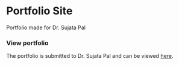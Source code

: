 # Portfolio Site
Portfolio made for Dr. Sujata Pal

### View portfolio
The portfolio is submitted to Dr. Sujata Pal and can be viewed [here](https://yuvraj-kadale.github.io/Dr-Sujata-Pal-1/).
